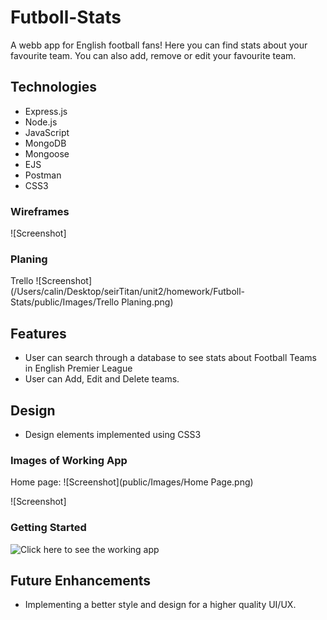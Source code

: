 # Futboll-Stats
A webb app for English football fans! Here you can find stats about your favourite team. You can also add, remove or edit your favourite team. 

## Technologies
- Express.js
- Node.js
- JavaScript
- MongoDB
- Mongoose
- EJS
- Postman
- CSS3

### Wireframes
![Screenshot]

### Planing
Trello
![Screenshot](/Users/calin/Desktop/seirTitan/unit2/homework/Futboll-Stats/public/Images/Trello Planing.png)

## Features
- User can search through a database to see stats about Football Teams in English Premier League
- User can Add, Edit and Delete teams.

## Design
- Design elements implemented using CSS3

### Images of Working App
Home page:
![Screenshot](public/Images/Home Page.png)

![Screenshot]

### Getting Started
![Click here]() to see the working app

## Future Enhancements
- Implementing a better style and design for a higher quality UI/UX.